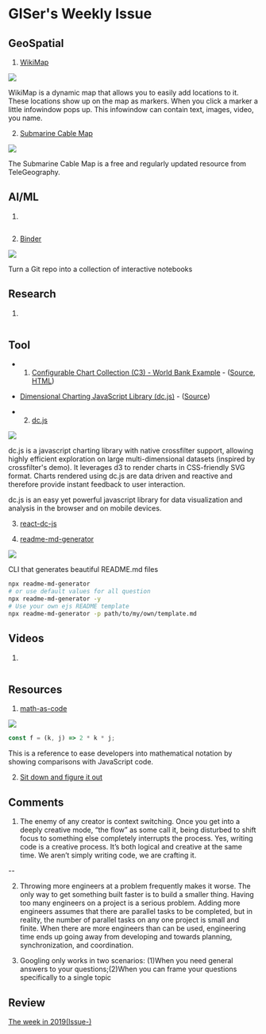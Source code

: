 # GISer's Weekly Issue

## GeoSpatial

1. [WikiMap](https://wikimap.wiki/?base=map&lat=0.0000&lon=-0.0000&showAll=true&wiki=enwiki&zoom=3)

![](https://www.google.com/url?sa=i&url=https%3A%2F%2Fwikimap.wiki%2F&psig=AOvVaw05RL3UXYZioNzMKyvP6snF&ust=1604379320060000&source=images&cd=vfe&ved=0CAIQjRxqFwoTCMiu---I4-wCFQAAAAAdAAAAABAO)

WikiMap is a dynamic map that allows you to easily add locations to it. These locations show up on the map as markers. When you click a marker a little infowindow pops up. This infowindow can contain text, images, video, you name.

2. [Submarine Cable Map](https://www.submarinecablemap.com/)

![](https://miro.medium.com/max/4084/1*13kqFSriWoCDwK30CFHKSQ.png)

The Submarine Cable Map is a free and regularly updated resource from TeleGeography.

## AI/ML

1. []()

![]()

2. [Binder](https://mybinder.org/)

![](https://miro.medium.com/max/700/1*lWcoBaRvNzXxzGPqV_3vew.png)

Turn a Git repo into a collection of interactive notebooks

## Research

1. []()

![]()

## Tool

- 1. [Configurable Chart Collection (C3) - World Bank Example](http://drarmstr.github.io/chartcollection/examples/#worldbank) - ([Source](http://drarmstr.github.io/chartcollection/examples/#worldbank/source), [HTML](http://drarmstr.github.io/chartcollection/examples/#worldbank/html))
- [Dimensional Charting JavaScript Library (dc.js)](https://dc-js.github.io/dc.js/) - ([Source](https://dc-js.github.io/dc.js/docs/stock.html))

- 2. [dc.js](https://dc-js.github.io/dc.js/)

![](https://github.com/dc-js/react-dc-js/raw/master/preview.gif)

dc.js is a javascript charting library with native crossfilter support, allowing highly efficient exploration on large multi-dimensional datasets (inspired by crossfilter's demo). It leverages d3 to render charts in CSS-friendly SVG format. Charts rendered using dc.js are data driven and reactive and therefore provide instant feedback to user interaction.

dc.js is an easy yet powerful javascript library for data visualization and analysis in the browser and on mobile devices.

3. [react-dc-js](https://github.com/dc-js/react-dc-js)

4. [readme-md-generator](https://github.com/kefranabg/readme-md-generator)

![](https://user-images.githubusercontent.com/9840435/60266090-9cf9e180-98e7-11e9-9cac-3afeec349bbc.jpg)

CLI that generates beautiful README.md files

```sh
npx readme-md-generator
# or use default values for all question
npx readme-md-generator -y
# Use your own ejs README template
npx readme-md-generator -p path/to/my/own/template.md
```

## Videos

1. []()

![]()

## Resources

1. [math-as-code](https://github.com/Jam3/math-as-code)

![](https://camo.githubusercontent.com/bef1a3f9f31367a668d2acad38d6f8299b262fd0/687474703a2f2f6c617465782e636f6465636f67732e636f6d2f7376672e6c617465783f78253230253341253344253230326b6a)

```js
const f = (k, j) => 2 * k * j;
```

This is a reference to ease developers into mathematical notation by showing comparisons with JavaScript code.

2. [Sit down and figure it out](https://zellwk.com/blog/figure-it-out/?ck_subscriber_id=170842630)

## Comments

1. The enemy of any creator is context switching. Once you get into a deeply creative mode, “the flow” as some call it, being disturbed to shift focus to something else completely interrupts the process. Yes, writing code is a creative process. It’s both logical and creative at the same time. We aren’t simply writing code, we are crafting it.

--[](https://humanwhocodes.com/blog/2012/06/12/the-care-and-feeding-of-software-engineers-or-why-engineers-are-grumpy/)

2. Throwing more engineers at a problem frequently makes it worse. The only way to get something built faster is to build a smaller thing. Having too many engineers on a project is a serious problem. Adding more engineers assumes that there are parallel tasks to be completed, but in reality, the number of parallel tasks on any one project is small and finite. When there are more engineers than can be used, engineering time ends up going away from developing and towards planning, synchronization, and coordination.

3. Googling only works in two scenarios: (1)When you need general answers to your questions;(2)When you can frame your questions specifically to a single topic

## Review

[The week in 2019(Issue-)](https://github.com/lkcozy/weekly/blob/master/docs/2019/issue-.md)
